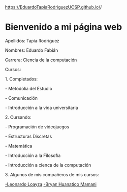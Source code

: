 https://EduardoTapiaRodríguezUCSP.github.io/<EduardoTapiaUcsp>/
<head>
    <meta charset="UTF-8">
    <meta name="description" content="Estudiante de la Universidad Católica San Pablo, UCSP, que estudia la carrera de Ciencia de la Computación">
    <meta name="keywords" content="Eduardo Fabián Tapia Rodríguez, Eduardo, Fabian, Tapia, Rodriguez">
    <meta name="author" content="Eduardo Tapia Rodríguez">
    <meta name="robots" content="index, follow">
    <title>Eduardo Tapia Rodriguez UCSP</title>
</head>

<!DOCTYPE html>
<html lang="es">
<head>
  <meta charset="UTF-8">
  <meta name="viewport" content="width=device-width, initial-scale=1.0">
  <title>Mi Página Web</title>
</head>
<body>
  <h1>Bienvenido a mi página web</h1>
  <p>Apellidos: Tapia Rodríguez</p>
  <p>Nombres: Eduardo Fabián</p>
  <p>Carrera: Ciencia de la computación</p>
  <p>Cursos: <p>
  <p>1. Completados:<p>
    <p>- Metodolía del Estudio<p>
    <p>- Comunicación<p>
    <p>- Introducción a la vida universitaria<p>
  <p>2. Cursando:<p>
    <p>- Programación de videojuegos<p>
    <p>- Estructuras Discretas<p>
    <p>- Matemática<p>
    <p>- Introducción a la Filosofía<p>
    <p>- Introducción a cienca de la computación<p>
  <p>3. Algunos de mis compañeros de mis cursos:</p>
    <a href=http://leonardoloayza.github.jo/ target="_blank"> -Leonardo Loayza</a>
    <a href=https://lolofer321.github.io/Bryan-Leopoldo-Huanatico-Mamani.github.io/ tardet="_blank"> -Bryan Huanatico Mamani</a>
</body>
</html>
